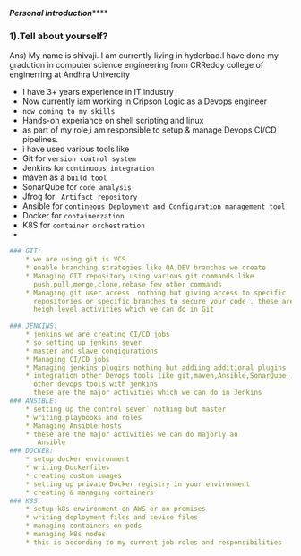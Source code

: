   
 *************************Personal Introduction*****************************
                      

### 1).Tell about yourself?
 Ans) My name is shivaji. I am currently living in hyderbad.I have done my gradution in computer science engineering from CRReddy college of enginerring at Andhra Univercity 
* I have 3+ years experience in IT industry
* Now currently iam working in Cripson Logic as a Devops engineer
* `now coming to my skills`
* Hands-on experiance on shell scripting and linux
* as part of my role,i am responsible to setup & manage Devops CI/CD 
  pipelines.
* i have used various tools like 
* Git for `version control system`
* Jenkins for `continuous integration`
* maven as a `build tool`
* SonarQube for `code analysis`
* Jfrog for ` Artifact repository`
* Ansible for `contineous Deployment and Configuration management tool`
* Docker for `containerzation`
* K8S for `container orchestration` 
* 
  
```yml
### GIT:
    * we are using git is VCS
    * enable branching strategies like QA,DEV branches we create
    * Managing GIT repository using various git commands like 
      push,pull,merge,clone,rebase few other commands
    * Managing git user access  nothing but giving access to specific 
      repositories or specific branches to secure your code . these are 
      heigh level activities which we can do in Git
 
### JENKINS: 
    * jenkins we are creating CI/CD jobs 
    * so setting up jenkins sever 
    * master and slave congigurations
    * Managing CI/CD jobs
    * Managing jenkins plugins nothing but addiing additional plugins
    * integration other Devops tools like git,maven,Ansible,SonarQube,.. and 
      other devops tools with jenkins
      these are the major activities which we can do in Jenkins
### ANSIBLE:
    * setting up the control sever` nothing but master
    * writing playbooks and roles 
    * Managing Ansible hosts
    * these are the major activities we can do majorly an 
       Ansible
### DOCKER:
    * setup docker environment
    * writing Dockerfiles
    * creating custom images
    * setting up private Docker registry in your environment
    * creating & managing containers 
### K8S:
    * setup k8s environment on AWS or on-premises
    * writing deployment files and sevice files
    * managing containers on pods
    * managing k8s nodes
    * this is according to my current job roles and responsibilities
       


